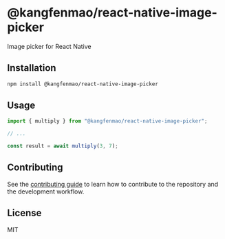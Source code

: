 # @kangfenmao/react-native-image-picker

Image picker for React Native

## Installation

```sh
npm install @kangfenmao/react-native-image-picker
```

## Usage

```js
import { multiply } from "@kangfenmao/react-native-image-picker";

// ...

const result = await multiply(3, 7);
```

## Contributing

See the [contributing guide](CONTRIBUTING.md) to learn how to contribute to the repository and the development workflow.

## License

MIT
